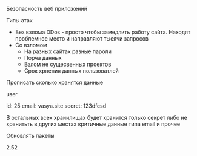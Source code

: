 Безопасность веб приложений

Типы атак
* Без взлома DDos - просто чтобы замедлить работу сайта. Находят проблемное место и направляют тысячи запросов
* Со взломом
  * На разных сайтах разные пароли
  * Порча данных
  * Взлом не сущесвенных проектов
  * Срок хрнения данных пользоватлей


Прописать сколько хранятся данные

user

id: 25
email: vasya.site
secret: 123dfcsd

В остальных всех хранилищах будет хранится только секрет
либо не хранитьть в других местах критичные данные типа email и прочее

Обновлять пакеты

2.52
  
